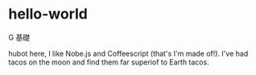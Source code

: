# hello-world
G 基礎
 
 
 hubot here, I like Nobe.js and Coffeescript (that's I'm made of!).
 I've had tacos on the moon and find them far superiof to Earth tacos.
